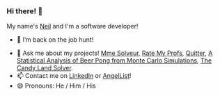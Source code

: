 ### Hi there! 👋

My name's [Neil](https://frosty-fermi-9f5bdd.netlify.app/index.html) and I'm a software developer!

- 🔭 I’m back on the job hunt!
<!-- - 🌱 I’m currently learning Jasmine, TypeScript, and React hooks -->
<!-- - 👯 In collaboration with [Jon Ortiz](https://github.com/JortzFromSchool), [George Tsimis](https://github.com/GGMU1986), and [Matteo Rossant](https://github.com/MRossant). -->
<!-- - 🤔 I’m looking for help with ... -->
- 💬 Ask me about my projects! [Mme Solveur](https://neilywitches.github.io/Madame-Solveur/), [Rate My Profs](https://rate-my-profs.herokuapp.com/#/), [Quitter](https://quittr.herokuapp.com/#/), [A Statistical Analysis of Beer Pong from Monte Carlo Simulations](https://github.com/NeilyWitches/Beer-Pong-Monte-Carlo/blob/master/beer%20pong.pdf), [The Candy Land Solver](https://github.com/NeilyWitches/candy-land-solver).
- 📫 Contact me on [LinkedIn](https://www.linkedin.com/in/neil-pandya-610588187/) or [AngelList](https://angel.co/u/neil-pandya-1)!  
- 😄 Pronouns: He / Him / His
<!-- - ⚡ Fun fact: [My cousin](https://soundcloud.com/obliviga) composed all the music you hear in my game! -->
